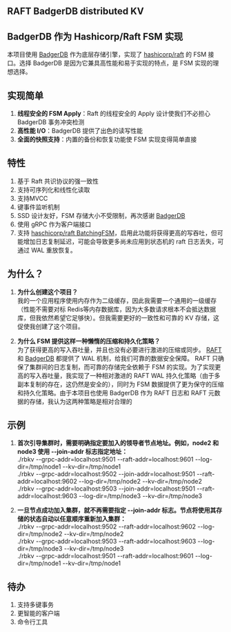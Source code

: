 ## RAFT BadgerDB distributed KV

## BadgerDB 作为 Hashicorp/Raft FSM 实现

本项目使用 [BadgerDB](https://github.com/dgraph-io/badger)
作为底层存储引擎，实现了 [hashicorp/raft](https://github.com/hashicorp/raft) 的 FSM 接口。选择 BadgerDB
是因为它兼具高性能和易于实现的特点，是 FSM 实现的理想选择。

## 实现简单

1. **线程安全的 FSM Apply**：Raft 的线程安全的 Apply 设计使我们不必担心 BadgerDB 事务冲突检测
2. **高性能 I/O**：BadgerDB 提供了出色的读写性能
3. **全面的快照支持**：内置的备份和恢复功能使 FSM 实现变得简单直接

## 特性

1. 基于 Raft 共识协议的强一致性
2. 支持可序列化和线性化读取
3. 支持MVCC
4. 键事件监听机制
5. SSD 设计友好，FSM 存储大小不受限制，再次感谢 [BadgerDB](https://github.com/dgraph-io/badger)
6. 使用 gRPC 作为客户端接口
7. 支持 [haschicorp/raft BatchingFSM](https://github.com/hashicorp/raft)，启用此功能将获得更高的写吞吐，但可能增加日志复制延迟，可能会导致更多尚未应用到状态机的
   raft 日志丢失，可通过 WAL 重放恢复。

## 为什么？

1. **为什么创建这个项目？**  
   我的一个应用程序使用内存作为二级缓存，因此我需要一个通用的一级缓存（性能不需要对标
   Redis等内存数据库，因为大多数请求根本不会抵达数据库，但我依然希望它足够快）。但我需要更好的一致性和可靠的 KV
   存储，这促使我创建了这个项目。

2. **为什么 FSM 提供这样一种懒惰的压缩和持久化策略？**   
   为了获得更高的写入吞吐量，并且也没有必要进行激进的压缩或同步。
   [RAFT](https://github.com/hashicorp/raft) 和 [BadgerDB](https://github.com/dgraph-io/badger) 都提供了 WAL
   机制，给我们可靠的数据安全保障。 RAFT 只确保了集群间的日志复制，而可靠的存储完全依赖于 FSM 的实现。为了实现更高的写入吞吐量，我实现了一种相对激进的
   RAFT WAL 持久化策略（由于多副本复制的存在，这仍然是安全的），同时为 FSM 数据提供了更为保守的压缩和持久化策略。由于本项目也使用
   BadgerDB 作为 RAFT 日志和 RAFT 元数据的存储，我认为这两种策略是相对合理的

## 示例

1. **首次引导集群时，需要明确指定要加入的领导者节点地址。例如，node2 和 node3 使用 --join-addr 标志指定地址：**  
   ./rbkv --grpc-addr=localhost:9501 --raft-addr=localhost:9601 --log-dir=/tmp/node1 --kv-dir=/tmp/node1  
   ./rbkv --grpc-addr=localhost:9502 --join-addr=localhost:9501 --raft-addr=localhost:9602 --log-dir=/tmp/node2
   --kv-dir=/tmp/node2  
   ./rbkv --grpc-addr=localhost:9503 --join-addr=localhost:9501 --raft-addr=localhost:9603 --log-dir=/tmp/node3
   --kv-dir=/tmp/node3

2. **一旦节点成功加入集群，就不再需要指定 --join-addr 标志。节点将使用其存储的状态自动以任意顺序重新加入集群：**  
   ./rbkv --grpc-addr=localhost:9502 --raft-addr=localhost:9602 --log-dir=/tmp/node2 --kv-dir=/tmp/node2  
   ./rbkv --grpc-addr=localhost:9503 --raft-addr=localhost:9603 --log-dir=/tmp/node3 --kv-dir=/tmp/node3  
   ./rbkv --grpc-addr=localhost:9501 --raft-addr=localhost:9601 --log-dir=/tmp/node1 --kv-dir=/tmp/node1

## 待办

1. 支持多键事务
2. 更智能的客户端
3. 命令行工具